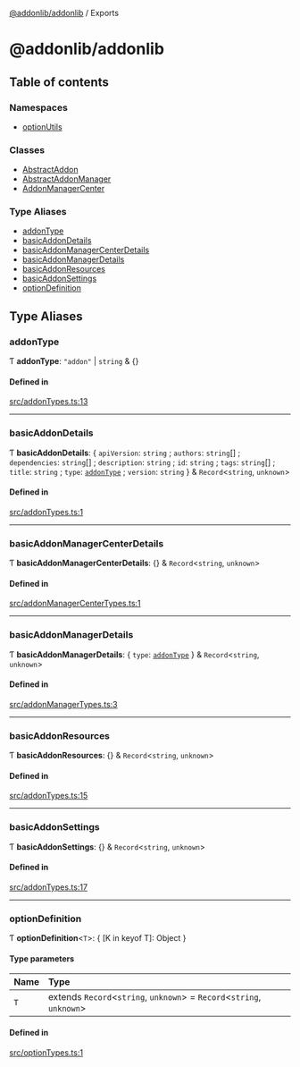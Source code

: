 [@addonlib/addonlib](README.md) / Exports

# @addonlib/addonlib

## Table of contents

### Namespaces

- [optionUtils](modules/optionUtils.md)

### Classes

- [AbstractAddon](classes/AbstractAddon.md)
- [AbstractAddonManager](classes/AbstractAddonManager.md)
- [AddonManagerCenter](classes/AddonManagerCenter.md)

### Type Aliases

- [addonType](modules.md#addontype)
- [basicAddonDetails](modules.md#basicaddondetails)
- [basicAddonManagerCenterDetails](modules.md#basicaddonmanagercenterdetails)
- [basicAddonManagerDetails](modules.md#basicaddonmanagerdetails)
- [basicAddonResources](modules.md#basicaddonresources)
- [basicAddonSettings](modules.md#basicaddonsettings)
- [optionDefinition](modules.md#optiondefinition)

## Type Aliases

### addonType

Ƭ **addonType**: ``"addon"`` \| `string` & {}

#### Defined in

[src/addonTypes.ts:13](https://github.com/addonlib-project/addonlib/blob/55287ef/src/addonTypes.ts#L13)

___

### basicAddonDetails

Ƭ **basicAddonDetails**: { `apiVersion`: `string` ; `authors`: `string`[] ; `dependencies`: `string`[] ; `description`: `string` ; `id`: `string` ; `tags`: `string`[] ; `title`: `string` ; `type`: [`addonType`](modules.md#addontype) ; `version`: `string`  } & `Record`<`string`, `unknown`\>

#### Defined in

[src/addonTypes.ts:1](https://github.com/addonlib-project/addonlib/blob/55287ef/src/addonTypes.ts#L1)

___

### basicAddonManagerCenterDetails

Ƭ **basicAddonManagerCenterDetails**: {} & `Record`<`string`, `unknown`\>

#### Defined in

[src/addonManagerCenterTypes.ts:1](https://github.com/addonlib-project/addonlib/blob/55287ef/src/addonManagerCenterTypes.ts#L1)

___

### basicAddonManagerDetails

Ƭ **basicAddonManagerDetails**: { `type`: [`addonType`](modules.md#addontype)  } & `Record`<`string`, `unknown`\>

#### Defined in

[src/addonManagerTypes.ts:3](https://github.com/addonlib-project/addonlib/blob/55287ef/src/addonManagerTypes.ts#L3)

___

### basicAddonResources

Ƭ **basicAddonResources**: {} & `Record`<`string`, `unknown`\>

#### Defined in

[src/addonTypes.ts:15](https://github.com/addonlib-project/addonlib/blob/55287ef/src/addonTypes.ts#L15)

___

### basicAddonSettings

Ƭ **basicAddonSettings**: {} & `Record`<`string`, `unknown`\>

#### Defined in

[src/addonTypes.ts:17](https://github.com/addonlib-project/addonlib/blob/55287ef/src/addonTypes.ts#L17)

___

### optionDefinition

Ƭ **optionDefinition**<`T`\>: { [K in keyof T]: Object }

#### Type parameters

| Name | Type |
| :------ | :------ |
| `T` | extends `Record`<`string`, `unknown`\> = `Record`<`string`, `unknown`\> |

#### Defined in

[src/optionTypes.ts:1](https://github.com/addonlib-project/addonlib/blob/55287ef/src/optionTypes.ts#L1)

